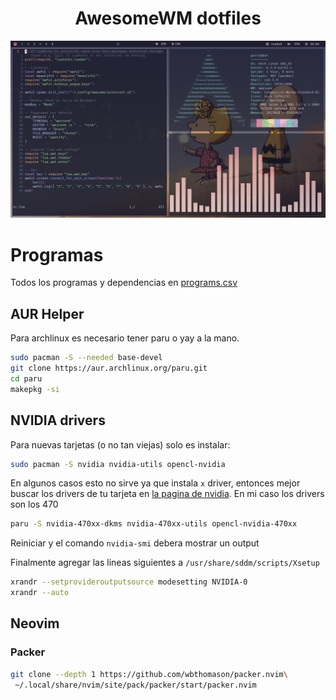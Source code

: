 <div align="center">
    <h1><strong>AwesomeWM dotfiles</strong></h1>
    <img title="screenshot" alt="system" src="./screenshot.png">
</div>

# Programas
Todos los programas y dependencias en [programs.csv](./programs.csv)

## AUR Helper
Para archlinux es necesario tener paru o yay a la mano.
```sh
sudo pacman -S --needed base-devel
git clone https://aur.archlinux.org/paru.git
cd paru
makepkg -si
```
## NVIDIA drivers
Para nuevas tarjetas (o no tan viejas) solo es instalar:
```sh
sudo pacman -S nvidia nvidia-utils opencl-nvidia
```
En algunos casos esto no sirve ya que instala `x` driver, entonces
mejor buscar los drivers de tu tarjeta en [la pagina de nvidia](https://www.nvidia.com/download/index.aspx).
En mi caso los drivers son los 470
```sh
paru -S nvidia-470xx-dkms nvidia-470xx-utils opencl-nvidia-470xx
```

Reiniciar y el comando `nvidia-smi` debera mostrar un output

Finalmente agregar las lineas siguientes a `/usr/share/sddm/scripts/Xsetup`
```sh
xrandr --setprovideroutputsource modesetting NVIDIA-0
xrandr --auto
```

## Neovim
### Packer
```sh
git clone --depth 1 https://github.com/wbthomason/packer.nvim\
 ~/.local/share/nvim/site/pack/packer/start/packer.nvim
```
